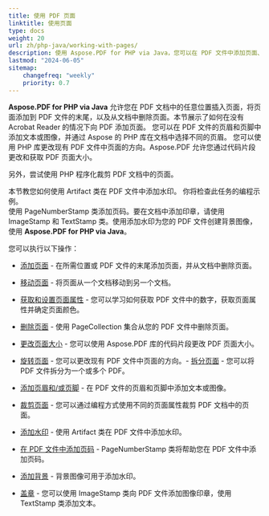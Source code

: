 ```yaml
---
title: 使用 PDF 页面
linktitle: 使用页面
type: docs
weight: 20
url: zh/php-java/working-with-pages/
description: 使用 Aspose.PDF for PHP via Java，您可以在 PDF 文件中添加页面、添加页眉和页脚、添加水印。本节为您详细解释此主题。
lastmod: "2024-06-05"
sitemap:
    changefreq: "weekly"
    priority: 0.7
---
```


**Aspose.PDF for PHP via Java** 允许您在 PDF 文档中的任意位置插入页面，将页面添加到 PDF 文件的末尾，以及从文档中删除页面。本节展示了如何在没有 Acrobat Reader 的情况下向 PDF 添加页面。
您可以在 PDF 文件的页眉和页脚中添加文本或图像，并通过 Aspose 的 PHP 库在文档中选择不同的页眉。
您可以使用 PHP 库更改现有 PDF 文件中页面的方向。Aspose.PDF 允许您通过代码片段更改和获取 PDF 页面大小。

另外，尝试使用 PHP 程序化裁剪 PDF 文档中的页面。

本节教您如何使用 Artifact 类在 PDF 文件中添加水印。
 你将检查此任务的编程示例。  
使用 PageNumberStamp 类添加页码。要在文档中添加印章，请使用 ImageStamp 和 TextStamp 类。使用添加水印为您的 PDF 文件创建背景图像，使用 **Aspose.PDF for PHP via Java**。

您可以执行以下操作：

- [添加页面](/pdf/php-java/add-pages/) - 在所需位置或 PDF 文件的末尾添加页面，并从文档中删除页面。
- [移动页面](/pdf/php-java/move-pages/) - 将页面从一个文档移动到另一个文档。
- [获取和设置页面属性](/pdf/php-java/get-and-set-page-properties/) - 您可以学习如何获取 PDF 文件中的数字，获取页面属性并确定页面颜色。
- [删除页面](/pdf/php-java/delete-pages/) - 使用 PageCollection 集合从您的 PDF 文件中删除页面。
- [更改页面大小](/pdf/php-java/change-page-size) - 您可以使用 Aspose.PDF 库的代码片段更改 PDF 页面大小。

- [旋转页面](/pdf/php-java/rotate-pages/) - 您可以更改现有 PDF 文件中页面的方向。- [拆分页面](/pdf/php-java/split-document/) - 您可以将 PDF 文件拆分为一个或多个 PDF。
- [添加页眉和/或页脚](/pdf/php-java/add-headers-and-footers-of-pdf-file/) - 在 PDF 文件的页眉和页脚中添加文本或图像。
- [裁剪页面](/pdf/php-java/crop-pages/) - 您可以通过编程方式使用不同的页面属性裁剪 PDF 文档中的页面。
- [添加水印](/pdf/php-java/add-watermarks/) - 使用 Artifact 类在 PDF 文件中添加水印。
- [在 PDF 文件中添加页码](/pdf/php-java/add-page-number/) - PageNumberStamp 类将帮助您在 PDF 文件中添加页码。
- [添加背景](/pdf/php-java/add-backgrounds/) - 背景图像可用于添加水印。
- [盖章](/pdf/php-java/stamping/) - 您可以使用 ImageStamp 类向 PDF 文件添加图像印章，使用 TextStamp 类添加文本。